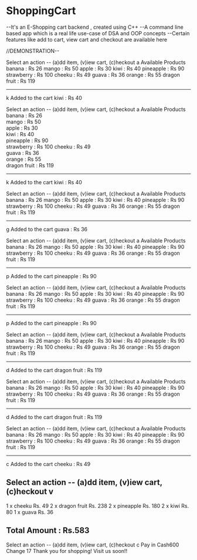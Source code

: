 # ShoppingCart

--It's an E-Shopping cart backend , created using C++
--A command line based app which is a real life use-case of DSA and OOP concepts
--Certain features like add to cart, view cart and checkout are available here

//DEMONSTRATION--

Select an action -- (a)dd item, (v)iew cart, (c)heckout
a
Available Products
banana : Rs 26
mango : Rs 50
apple : Rs 30
kiwi : Rs 40
pineapple : Rs 90
strawberry : Rs 100
cheeku : Rs 49
guava : Rs 36
orange : Rs 55
dragon fruit : Rs 119

---------------------------------
k
Added to the cart kiwi : Rs 40

Select an action -- (a)dd item, (v)iew cart, (c)heckout
a
Available Products 
banana : Rs 26     
mango : Rs 50      
apple : Rs 30      
kiwi : Rs 40       
pineapple : Rs 90  
strawberry : Rs 100
cheeku : Rs 49     
guava : Rs 36      
orange : Rs 55     
dragon fruit : Rs 119

---------------------------------
k
Added to the cart kiwi : Rs 40

Select an action -- (a)dd item, (v)iew cart, (c)heckout
a
Available Products
banana : Rs 26
mango : Rs 50
apple : Rs 30
kiwi : Rs 40
pineapple : Rs 90
strawberry : Rs 100
cheeku : Rs 49
guava : Rs 36
orange : Rs 55
dragon fruit : Rs 119

---------------------------------
g
Added to the cart guava : Rs 36

Select an action -- (a)dd item, (v)iew cart, (c)heckout
a
Available Products
banana : Rs 26
mango : Rs 50
apple : Rs 30
kiwi : Rs 40
pineapple : Rs 90
strawberry : Rs 100
cheeku : Rs 49
guava : Rs 36
orange : Rs 55
dragon fruit : Rs 119

---------------------------------
p
Added to the cart pineapple : Rs 90

Select an action -- (a)dd item, (v)iew cart, (c)heckout
a
Available Products
banana : Rs 26
mango : Rs 50
apple : Rs 30
kiwi : Rs 40
pineapple : Rs 90
strawberry : Rs 100
cheeku : Rs 49
guava : Rs 36
orange : Rs 55
dragon fruit : Rs 119

---------------------------------
p
Added to the cart pineapple : Rs 90

Select an action -- (a)dd item, (v)iew cart, (c)heckout
a
Available Products
banana : Rs 26
mango : Rs 50
apple : Rs 30
kiwi : Rs 40
pineapple : Rs 90
strawberry : Rs 100
cheeku : Rs 49
guava : Rs 36
orange : Rs 55
dragon fruit : Rs 119

---------------------------------
d
Added to the cart dragon fruit : Rs 119

Select an action -- (a)dd item, (v)iew cart, (c)heckout
a
Available Products
banana : Rs 26
mango : Rs 50
apple : Rs 30
kiwi : Rs 40
pineapple : Rs 90
strawberry : Rs 100
cheeku : Rs 49
guava : Rs 36
orange : Rs 55
dragon fruit : Rs 119

---------------------------------
d
Added to the cart dragon fruit : Rs 119

Select an action -- (a)dd item, (v)iew cart, (c)heckout
a
Available Products
banana : Rs 26
mango : Rs 50
apple : Rs 30
kiwi : Rs 40
pineapple : Rs 90
strawberry : Rs 100
cheeku : Rs 49
guava : Rs 36
orange : Rs 55
dragon fruit : Rs 119

---------------------------------
c
Added to the cart cheeku : Rs 49

Select an action -- (a)dd item, (v)iew cart, (c)heckout
v
---------------------------------
1 x cheeku Rs. 49
2 x dragon fruit Rs. 238
2 x pineapple Rs. 180
2 x kiwi Rs. 80
1 x guava Rs. 36

 Total Amount : Rs.583
---------------------------------
Select an action -- (a)dd item, (v)iew cart, (c)heckout
c
Pay in Cash600
Change 17
 Thank you for shopping!
Visit us soon!!
